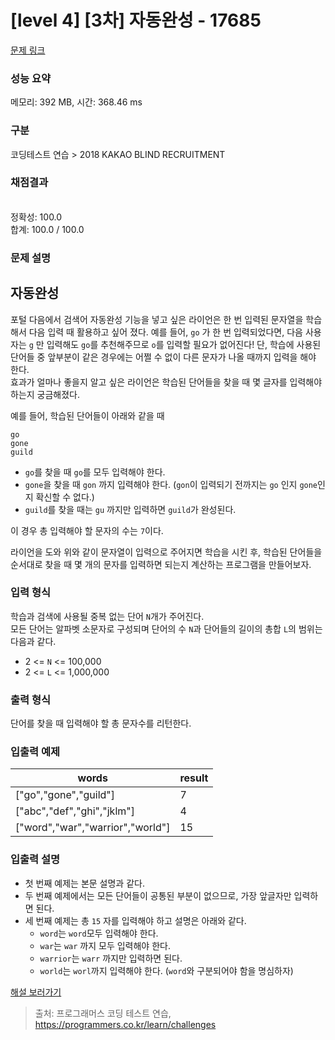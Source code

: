 # [level 4] [3차] 자동완성 - 17685 

[문제 링크](https://school.programmers.co.kr/learn/courses/30/lessons/17685) 

### 성능 요약

메모리: 392 MB, 시간: 368.46 ms

### 구분

코딩테스트 연습 > 2018 KAKAO BLIND RECRUITMENT

### 채점결과

<br/>정확성: 100.0<br/>합계: 100.0 / 100.0

### 문제 설명

<h2>자동완성</h2>

<p>포털 다음에서 검색어 자동완성 기능을 넣고 싶은 라이언은 한 번 입력된 문자열을 학습해서 다음 입력 때 활용하고 싶어 졌다. 예를 들어, <code>go</code> 가 한 번 입력되었다면, 다음 사용자는 <code>g</code> 만 입력해도 <code>go</code>를 추천해주므로 <code>o</code>를 입력할 필요가 없어진다! 단, 학습에 사용된 단어들 중 앞부분이 같은 경우에는 어쩔 수 없이 다른 문자가 나올 때까지 입력을 해야 한다.<br>
효과가 얼마나 좋을지 알고 싶은 라이언은 학습된 단어들을 찾을 때 몇 글자를 입력해야 하는지 궁금해졌다.</p>

<p>예를 들어, 학습된 단어들이 아래와 같을 때</p>
<div class="highlight"><pre class="codehilite"><code>go
gone
guild
</code></pre></div>
<ul>
<li><code>go</code>를 찾을 때 <code>go</code>를 모두 입력해야 한다.</li>
<li><code>gone</code>을 찾을 때 <code>gon</code> 까지 입력해야 한다. 
(<code>gon</code>이 입력되기 전까지는 <code>go</code> 인지 <code>gone</code>인지 확신할 수 없다.)</li>
<li><code>guild</code>를 찾을 때는 <code>gu</code> 까지만 입력하면 <code>guild</code>가 완성된다.</li>
</ul>

<p>이 경우 총 입력해야 할 문자의 수는 <code>7</code>이다.</p>

<p>라이언을 도와 위와 같이 문자열이 입력으로 주어지면 학습을 시킨 후, 학습된 단어들을 순서대로 찾을 때 몇 개의 문자를 입력하면 되는지 계산하는 프로그램을 만들어보자.</p>

<h3>입력 형식</h3>

<p>학습과 검색에 사용될 중복 없는 단어 <code>N</code>개가 주어진다. <br>
모든 단어는 알파벳 소문자로 구성되며 단어의 수 <code>N</code>과 단어들의 길이의 총합 <code>L</code>의 범위는 다음과 같다.</p>

<ul>
<li>2 &lt;= <code>N</code> &lt;= 100,000</li>
<li>2 &lt;= <code>L</code> &lt;= 1,000,000</li>
</ul>

<h3>출력 형식</h3>

<p>단어를 찾을 때 입력해야 할 총 문자수를 리턴한다.</p>

<h3>입출력 예제</h3>
<table class="table">
        <thead><tr>
<th>words</th>
<th>result</th>
</tr>
</thead>
        <tbody><tr>
<td>["go","gone","guild"]</td>
<td>7</td>
</tr>
<tr>
<td>["abc","def","ghi","jklm"]</td>
<td>4</td>
</tr>
<tr>
<td>["word","war","warrior","world"]</td>
<td>15</td>
</tr>
</tbody>
      </table>
<h3>입출력 설명</h3>

<ul>
<li>첫 번째 예제는 본문 설명과 같다.</li>
<li>두 번째 예제에서는 모든 단어들이 공통된 부분이 없으므로, 가장 앞글자만 입력하면 된다.</li>
<li>세 번째 예제는 총 <code>15</code> 자를 입력해야 하고 설명은 아래와 같다.

<ul>
<li><code>word</code>는 <code>word</code>모두 입력해야 한다.</li>
<li><code>war</code>는 <code>war</code> 까지 모두 입력해야 한다.</li>
<li><code>warrior</code>는 <code>warr</code> 까지만 입력하면 된다.</li>
<li><code>world</code>는 <code>worl</code>까지 입력해야 한다. (<code>word</code>와 구분되어야 함을 명심하자)</li>
</ul></li>
</ul>

<p><a href="http://tech.kakao.com/2017/11/14/kakao-blind-recruitment-round-3/" target="_blank" rel="noopener">해설 보러가기</a></p>


> 출처: 프로그래머스 코딩 테스트 연습, https://programmers.co.kr/learn/challenges